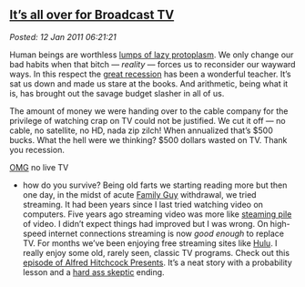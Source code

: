 [It’s all over for Broadcast
TV](http://bakerjd99.wordpress.com/2011/01/12/its-all-over-for-broadcast-tv/)
----------------------------------------------------------------------------------------------------------

*Posted: 12 Jan 2011 06:21:21*

Human beings are worthless [lumps of lazy
protoplasm](http://www.independent.ie/lifestyle/independent-woman/love-sex/why-do-successful-women-settle-for-lazy-lumps-1587083.html).
We only change our bad habits when that bitch — *reality* — forces us to
reconsider our wayward ways. In this respect the [great
recession](http://www.theatlanticwire.com/opinions/view/opinion/It-Will-Take-Years-for-Your-Paycheck-to-Recover-From-the-Great-Recession-6523)
has been a wonderful teacher. It’s sat us down and made us stare at the
books. And arithmetic, being what it is, has brought out the savage
budget slasher in all of us.

The amount of money we were handing over to the cable company for the
privilege of watching crap on TV could not be justified. We cut it off —
no cable, no satellite, no HD, nada zip zilch! When annualized that’s
$500 bucks. What the hell were we thinking? $500 dollars wasted on TV.
Thank you recession.

[OMG](http://en.wikipedia.org/wiki/OMG\_They\_Killed\_Kenny) no live TV
- how do you survive? Being old farts we starting reading more but then
one day, in the midst of acute [Family
Guy](http://www.hulu.com/family-guy) withdrawal, we tried streaming. It
had been years since I last tried watching video on computers. Five
years ago streaming video was more like [steaming
pile](http://www.thebestpageintheuniverse.net/c.cgi?u=episode3) of
video. I didn’t expect things had improved but I was wrong. On
high-speed internet connections streaming is now *good enough* to
replace TV. For months we’ve been enjoying free streaming sites like
[Hulu](http://www.hulu.com/). I really enjoy some old, rarely seen,
classic TV programs. Check out this [episode of Alfred Hitchcock
Presents](http://www.hulu.com/embed/sp1x3wBXdMfrNzCrDGiIYg). It’s a neat
story with a probability lesson and a [hard ass
skeptic](http://bakerjd99.wordpress.com/2009/10/29/hard-ass-skeptic-rules/)
ending.
